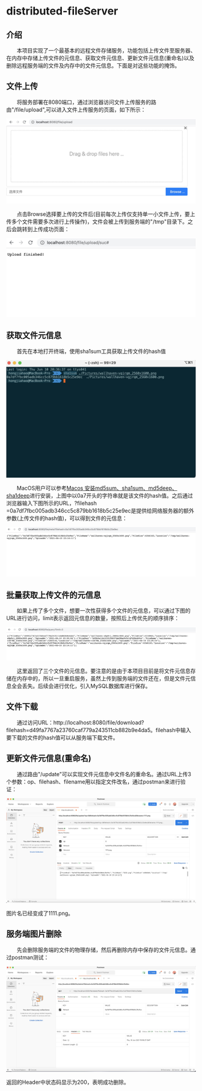 # distributed-fileServer

## 介绍

&emsp;&emsp;本项目实现了一个最基本的远程文件存储服务，功能包括上传文件至服务器、在内存中存储上传文件的元信息、获取文件元信息、更新文件元信息(重命名)以及删除远程服务端的文件及内存中的文件元信息。下面是对这些功能的掩饰。



## 文件上传

&emsp;&emsp;将服务部署在8080端口，通过浏览器访问文件上传服务的路由"/file/upload",可以进入文件上传服务的页面，如下所示：

![Xnip2021-06-10_23-07-09.jpg](./img/Xnip2021-06-10_23-07-09.jpg)

&emsp;&emsp;点击Browse选择要上传的文件后(目前每次上传仅支持单一小文件上传，要上传多个文件需要多次进行上传操作)，文件会被上传到服务端的"/tmp"目录下。之后会跳转到上传成功页面：

![Xnip2021-06-10_23-14-22.jpg](./img/Xnip2021-06-10_23-14-22.jpg)

## 获取文件元信息

&emsp;&emsp;首先在本地打开终端，使用sha1sum工具获取上传文件的hash值

![Xnip2021-06-10_23-20-03.jpg](./img/Xnip2021-06-10_23-20-03.jpg)

&emsp;&emsp;MacOS用户可以参考[Macos 安装md5sum、sha1sum、md5deep、sha1deep](https://blog.csdn.net/cup_chenyubo/article/details/52982986)进行安装，上图中以0a7开头的字符串就是该文件的hash值。之后通过浏览器输入下图所示的URL，?filehash =0a7df7fbc005adb346cc5c879bb1618b5c25e9ec是提供给网络服务器的额外参数(上传文件的hash值)，可以得到文件的元信息：

![Xnip2021-06-10_23-26-39.jpg](./img/Xnip2021-06-10_23-26-39.jpg)

## 批量获取上传文件的元信息

&emsp;&emsp;如果上传了多个文件，想要一次性获得多个文件的元信息，可以通过下图的URL进行访问，limit表示返回元信息的数量，按照后上传优先的顺序排序：

![Xnip2021-06-10_23-30-23.jpg](./img/Xnip2021-06-10_23-30-23.jpg)

&emsp;&emsp;这里返回了三个文件的元信息。要注意的是由于本项目目前是将文件元信息存储在内存中的，所以一旦重启服务，虽然上传到服务端的文件还在，但是文件元信息全会丢失。后续会进行优化，引入MySQL数据库进行保存。



## 文件下载

&emsp;&emsp;通过访问URL：http://localhost:8080/file/download?filehash=d49fa7767a23760caf779a243511cb882b9e4da5。filehash中输入要下载的文件的hash值可以从服务端下载文件。



## 更新文件元信息(重命名)

&emsp;&emsp;通过路由"/update"可以实现文件元信息中文件名的重命名。通过URL上传3个参数：op、filehash、filename用以指定文件改名，通过postman来进行验证：

![Xnip2021-06-10_23-48-05.jpg](./img/Xnip2021-06-10_23-48-05.jpg)

图片名已经变成了1111.png。



## 服务端图片删除

&emsp;&emsp;先会删除服务端的文件的物理存储，然后再删除内存中保存的文件元信息。通过postman测试：

![Xnip2021-06-10_23-57-29.jpg](./img/Xnip2021-06-10_23-57-29.jpg)

返回的Header中状态码显示为200，表明成功删除。